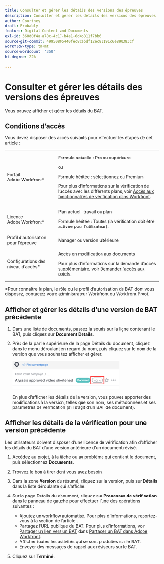 ```yaml
---
title: Consulter et gérer les détails des versions des épreuves
description: Consulter et gérer les détails des versions des épreuves
author: Courtney
draft: Probably
feature: Digital Content and Documents
exl-id: 360d0f4a-a78c-4c17-b4a1-6d4b811f7bb6
source-git-commit: 49950895440fec8cebdf12ec81191c6e890383cf
workflow-type: tm+mt
source-wordcount: '350'
ht-degree: 22%

---
```


# Consulter et gérer les détails des versions des épreuves

Vous pouvez afficher et gérer les détails du BAT.

## Conditions d’accès

Vous devez disposer des accès suivants pour effectuer les étapes de cet article :

<table style="table-layout:auto"> 
 <col> 
 <col> 
 <tbody> 
  <tr> 
   <td role="rowheader">Forfait Adobe Workfront*</td> 
   <td> <p>Formule actuelle : Pro ou supérieure</p> <p>ou</p> <p>Formule héritée : sélectionnez ou Premium</p> <p>Pour plus d’informations sur la vérification de l’accès avec les différents plans, voir <a href="/help/quicksilver/administration-and-setup/manage-workfront/configure-proofing/access-to-proofing-functionality.md" class="MCXref xref">Accès aux fonctionnalités de vérification dans Workfront</a>.</p> </td> 
  </tr> 
  <tr> 
   <td role="rowheader">Licence Adobe Workfront*</td> 
   <td> <p>Plan actuel : travail ou plan</p> <p>Formule héritée : Toutes (la vérification doit être activée pour l’utilisateur).</p> </td> 
  </tr> 
  <tr> 
   <td role="rowheader">Profil d'autorisation pour l'épreuve </td> 
   <td>Manager ou version ultérieure</td> 
  </tr> 
  <tr> 
   <td role="rowheader">Configurations des niveau d’accès*</td> 
   <td> <p>Accès en modification aux documents</p> <p>Pour plus d’informations sur la demande d’accès supplémentaire, voir <a href="../../../../workfront-basics/grant-and-request-access-to-objects/request-access.md" class="MCXref xref">Demander l’accès aux objets</a>.</p> </td> 
  </tr> 
 </tbody> 
</table>

&#42;Pour connaître le plan, le rôle ou le profil d’autorisation de BAT dont vous disposez, contactez votre administrateur Workfront ou Workfront Proof.

## Afficher et gérer les détails d’une version de BAT précédente

1. Dans une liste de documents, passez la souris sur la ligne contenant le BAT, puis cliquez sur **Document Details**.
1. Près de la partie supérieure de la page Détails du document, cliquez dans le menu déroulant en regard du nom, puis cliquez sur le nom de la version que vous souhaitez afficher et gérer.

   ![](assets/version-drop-dn-doc-dtls-nwe-350x93.png)

   En plus d’afficher les détails de la version, vous pouvez apporter des modifications à la version, telles que son nom, ses métadonnées et ses paramètres de vérification (s’il s’agit d’un BAT de document).

## Afficher les détails de la vérification pour une version précédente

Les utilisateurs doivent disposer d’une licence de vérification afin d’afficher les détails du BAT d’une version antérieure d’un document révisé.

1. Accédez au projet, à la tâche ou au problème qui contient le document, puis sélectionnez **Documents**.
1. Trouvez le bon à tirer dont vous avez besoin.
1. Dans la zone **Version** du résumé, cliquez sur la version, puis sur **Détails** dans la liste déroulante qui s’affiche.

1. Sur la page Détails du document, cliquez sur **Processus de vérification** dans le panneau de gauche pour effectuer l’une des opérations suivantes :

   * Ajoutez un workflow automatisé. Pour plus d’informations, reportez-vous à la section de l’article .
   * Partagez l’URL publique du BAT. Pour plus d’informations, voir [Partager un lien vers un BAT](../../../../review-and-approve-work/proofing/managing-proofs-within-workfront/share-a-proof-in-workfront.md#share) dans [Partager un BAT dans Adobe Workfront](../../../../review-and-approve-work/proofing/managing-proofs-within-workfront/share-a-proof-in-workfront.md).
   * Afficher toutes les activités qui se sont produites sur le BAT.
   * Envoyer des messages de rappel aux réviseurs sur le BAT.

1. Cliquez sur **Terminé**.
